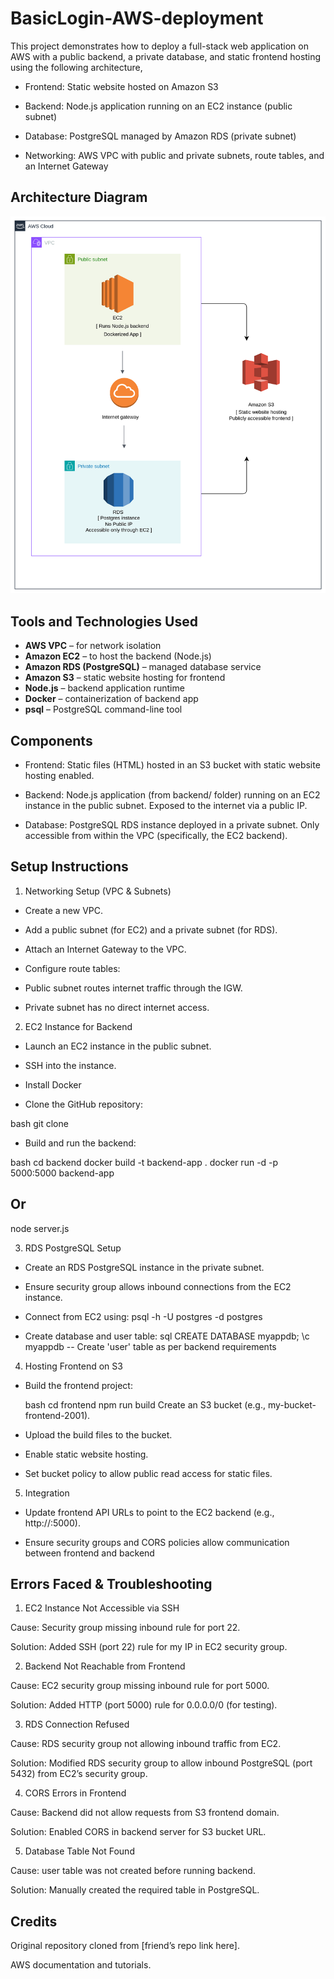 # BasicLogin-AWS-deployment

This project demonstrates how to deploy a full-stack web application on AWS with a public backend, a private database, and static frontend hosting using the following architecture,

- Frontend: Static website hosted on Amazon S3

- Backend: Node.js application running on an EC2 instance (public subnet)

- Database: PostgreSQL managed by Amazon RDS (private subnet)

- Networking: AWS VPC with public and private subnets, route tables, and an Internet Gateway


## Architecture Diagram

![Architecture Diagram](Docs/Architecture.png)


## Tools and Technologies Used

- **AWS VPC** – for network isolation
- **Amazon EC2** – to host the backend (Node.js)
- **Amazon RDS (PostgreSQL)** – managed database service
- **Amazon S3** – static website hosting for frontend
- **Node.js** – backend application runtime
- **Docker** – containerization of backend app
- **psql** – PostgreSQL command-line tool


## Components
- Frontend:
Static files (HTML) hosted in an S3 bucket with static website hosting enabled.

- Backend:
Node.js application (from backend/ folder) running on an EC2 instance in the public subnet. Exposed to the internet via a public IP.

- Database:
PostgreSQL RDS instance deployed in a private subnet. Only accessible from within the VPC (specifically, the EC2 backend).


## Setup Instructions
1. Networking Setup (VPC & Subnets)
- Create a new VPC.

- Add a public subnet (for EC2) and a private subnet (for RDS).

- Attach an Internet Gateway to the VPC.

- Configure route tables:

- Public subnet routes internet traffic through the IGW.

- Private subnet has no direct internet access.


2. EC2 Instance for Backend
- Launch an EC2 instance in the public subnet.

- SSH into the instance.

- Install Docker

- Clone the GitHub repository:
  
bash
git clone <this-repo-url>

- Build and run the backend:
  
bash
cd backend
docker build -t backend-app .
docker run -d -p 5000:5000 backend-app
## Or
node server.js


3. RDS PostgreSQL Setup
- Create an RDS PostgreSQL instance in the private subnet.

- Ensure security group allows inbound connections from the EC2 instance.

- Connect from EC2 using:
  psql -h <RDS-endpoint> -U postgres -d postgres

- Create database and user table:
  sql
  CREATE DATABASE myappdb;
  \c myappdb
  -- Create 'user' table as per backend requirements


4. Hosting Frontend on S3
- Build the frontend project:

  bash
  cd frontend
  npm run build
  Create an S3 bucket (e.g., my-bucket-frontend-2001).

- Upload the build files to the bucket.

- Enable static website hosting.

- Set bucket policy to allow public read access for static files.


5. Integration
- Update frontend API URLs to point to the EC2 backend (e.g., http://<EC2-public-ip>:5000).

- Ensure security groups and CORS policies allow communication between frontend and backend
  

## Errors Faced & Troubleshooting
1. EC2 Instance Not Accessible via SSH

  Cause: Security group missing inbound rule for port 22.
  
  Solution: Added SSH (port 22) rule for my IP in EC2 security group.

2. Backend Not Reachable from Frontend
  
  Cause: EC2 security group missing inbound rule for port 5000.
  
  Solution: Added HTTP (port 5000) rule for 0.0.0.0/0 (for testing).
  
3. RDS Connection Refused

  Cause: RDS security group not allowing inbound traffic from EC2.
  
  Solution: Modified RDS security group to allow inbound PostgreSQL (port 5432) from EC2’s security group.

4. CORS Errors in Frontend

  Cause: Backend did not allow requests from S3 frontend domain.
  
  Solution: Enabled CORS in backend server for S3 bucket URL.

5. Database Table Not Found

  Cause: user table was not created before running backend.
  
  Solution: Manually created the required table in PostgreSQL.


## Credits
Original repository cloned from [friend’s repo link here].

AWS documentation and tutorials.



